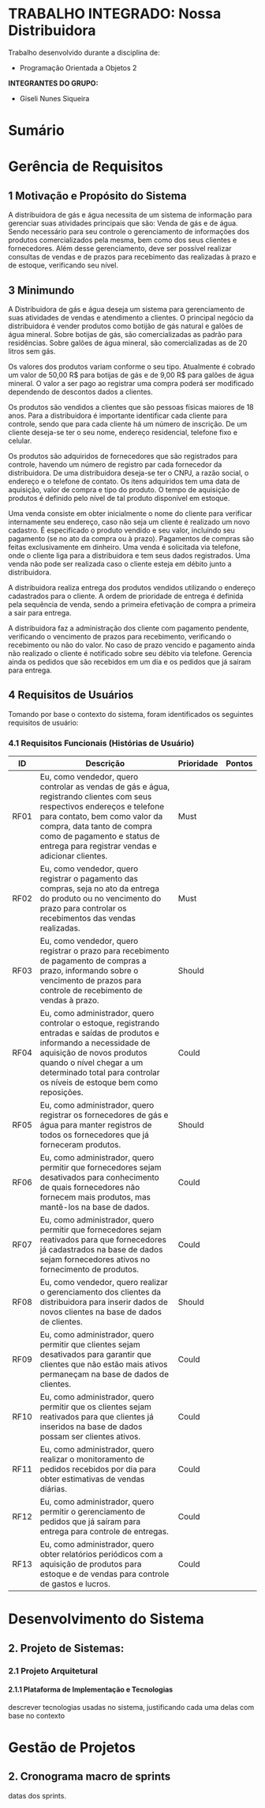 # TRABALHO INTEGRADO: Nossa Distribuidora

Trabalho desenvolvido durante a disciplina de:
- Programação Orientada a Objetos 2


**INTEGRANTES DO GRUPO:** 
- Giseli Nunes Siqueira

        
# Sumário


# Gerência de Requisitos

## 1	Motivação e Propósito do Sistema 

A distribuidora de gás e água necessita de um sistema de informação para gerenciar suas atividades principais que são: Venda de gás e de água. Sendo necessário para seu controle o gerenciamento de informações dos produtos comercializados pela mesma, bem como dos seus clientes e fornecedores. Além desse gerenciamento, deve ser possível realizar consultas de vendas e de prazos para recebimento das realizadas à prazo e de estoque, verificando seu nível.

## 3	Minimundo 

A Distribuidora de gás e água deseja um sistema para gerenciamento de suas atividades de vendas e atendimento a clientes. O principal negócio da distribuidora é vender produtos como botijão de gás natural e galões de água mineral. Sobre botijas de gás, são comercializadas as padrão para residências. Sobre galões de água mineral, são comercializadas as de 20 litros sem gás.

Os valores dos produtos variam conforme o seu tipo. Atualmente é cobrado um valor de 50,00 R$ para botijas de gás e de 9,00 R$ para galões de água mineral. O valor a ser pago ao registrar uma compra poderá ser modificado dependendo de descontos dados a clientes.

Os produtos são vendidos a clientes que são pessoas físicas maiores de 18 anos. Para a distribuidora é importante identificar cada cliente para controle, sendo que para cada cliente há um número de inscrição. De um cliente deseja-se ter o seu nome, endereço residencial, telefone fixo e celular.

Os produtos são adquiridos de fornecedores que são registrados para controle, havendo um número de registro par cada fornecedor da distribuidora. De uma distribuidora deseja-se ter o CNPJ, a razão social, o endereço e o telefone de contato. Os itens adquiridos tem uma data de aquisição, valor de compra e tipo do produto. O tempo de aquisição de produtos é definido pelo nível de tal produto disponível em estoque.

Uma venda consiste em obter inicialmente o nome do cliente para verificar internamente seu endereço, caso não seja um cliente é realizado um novo cadastro. É especificado o produto vendido e seu valor, incluindo seu pagamento (se no ato da compra ou à prazo). Pagamentos de compras são feitas exclusivamente em dinheiro. Uma venda é solicitada via telefone, onde o cliente liga para a distribuidora e tem seus dados registrados. Uma venda não pode ser realizada caso o cliente esteja em débito junto a distribuidora.

A distribuidora realiza entrega dos produtos vendidos utilizando o endereço cadastrados para o cliente. A ordem de prioridade de entrega é definida pela sequência de venda, sendo a primeira efetivação de compra a primeira a sair para entrega.

A distribuidora faz a administração dos cliente com pagamento pendente, verificando o vencimento de prazos para recebimento, verificando o recebimento ou não do valor. No caso de prazo vencido e pagamento ainda não realizado o cliente é notificado sobre seu débito via telefone. Gerencia ainda os pedidos que são recebidos em um dia e os pedidos que já saíram para entrega.

## 4	Requisitos de Usuários

Tomando por base o contexto do sistema, foram identificados os seguintes requisitos de usuário: 

### 4.1	Requisitos Funcionais (Histórias de Usuário)

|ID|Descrição|Prioridade|Pontos|
|---|---|---|---|
|RF01|Eu, como vendedor, quero controlar as vendas de gás e água, registrando clientes com seus respectivos endereços e telefone para contato, bem como valor da compra, data tanto de compra como de pagamento e status de entrega para registrar vendas e adicionar clientes.|Must||
|RF02|Eu, como vendedor, quero registrar o pagamento das compras, seja no ato da entrega do produto ou no vencimento do prazo para controlar os recebimentos das vendas realizadas.|Must||
|RF03|Eu, como vendedor, quero registrar o prazo para recebimento de pagamento de compras a prazo, informando sobre o vencimento de prazos para controle de recebimento de vendas à prazo.|Should||
|RF04|Eu, como administrador, quero controlar o estoque, registrando entradas e saídas de produtos e informando a necessidade de aquisição de novos produtos quando o nível chegar a um determinado total para controlar os níveis de estoque bem como reposições.|Could||
|RF05|Eu, como administrador, quero registrar os fornecedores de gás e água para manter registros de todos os fornecedores que já forneceram produtos.|Should||
|RF06|Eu, como administrador, quero permitir que fornecedores sejam desativados para conhecimento de quais fornecedores não fornecem mais produtos, mas mantê-los na base de dados.|Could||
|RF07|Eu, como administrador, quero permitir que fornecedores sejam reativados para que fornecedores já cadastrados na base de dados sejam fornecedores ativos no fornecimento de produtos.|Could||
|RF08|Eu, como vendedor, quero realizar o gerenciamento dos clientes da distribuidora para inserir dados de novos clientes na base de dados de clientes.|Should||
|RF09|Eu, como administrador, quero permitir que clientes sejam desativados para garantir que clientes que não estão mais ativos permaneçam na base de dados de clientes.|Could||
|RF10|Eu, como administrador, quero permitir que os clientes sejam reativados para que clientes já inseridos na base de dados possam ser clientes ativos.|Could||
|RF11|Eu, como administrador, quero realizar o monitoramento de pedidos recebidos por dia para obter estimativas de vendas diárias.|Could||
|RF12|Eu, como administrador, quero permitir o gerenciamento de pedidos que já saíram para entrega para controle de entregas.|Could||
|RF13|Eu, como administrador, quero obter relatórios periódicos com a aquisição de produtos para estoque e de vendas para controle de gastos e lucros.|Could||


# Desenvolvimento do Sistema

## 2.    Projeto de Sistemas:
### 2.1  Projeto Arquitetural 
#### 2.1.1   Plataforma de Implementação e Tecnologias

descrever tecnologias usadas no sistema, justificando cada uma delas com base no contexto


# Gestão de Projetos

## 2.    Cronograma macro de sprints 
datas dos sprints.


